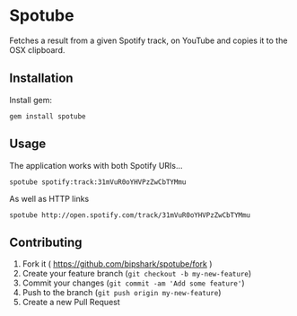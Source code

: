 # Spotube

Fetches a result from a given Spotify track, on YouTube and copies it to the OSX clipboard.

## Installation

Install gem:

    gem install spotube

## Usage

The application works with both Spotify URIs...

    spotube spotify:track:31mVuR0oYHVPzZwCbTYMmu

As well as HTTP links

    spotube http://open.spotify.com/track/31mVuR0oYHVPzZwCbTYMmu
    

## Contributing

1. Fork it ( https://github.com/bipshark/spotube/fork )
2. Create your feature branch (`git checkout -b my-new-feature`)
3. Commit your changes (`git commit -am 'Add some feature'`)
4. Push to the branch (`git push origin my-new-feature`)
5. Create a new Pull Request
